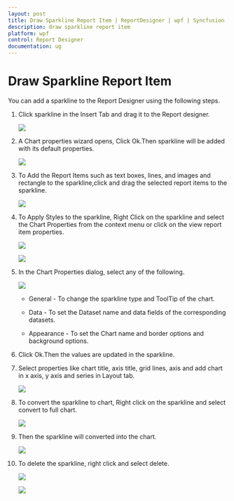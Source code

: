 ```yaml
---
layout: post
title: Draw Sparkline Report Item | ReportDesigner | wpf | Syncfusion
description: draw sparkline report item
platform: wpf
control: Report Designer
documentation: ug
---
```


# Draw Sparkline Report Item

You can add a sparkline to the Report Designer using the following steps.

1. Click sparkline in the Insert Tab and drag it to the Report designer.

   ![](Draw-Sparkline-Report-Item_images/Draw-Sparkline-Report-Item_img1.png)

2. A Chart properties wizard opens, Click Ok.Then sparkline will be added with its default properties.

   ![](Draw-Sparkline-Report-Item_images/Draw-Sparkline-Report-Item_img2.png)
   
3. To Add the Report Items such as text boxes, lines, and images and rectangle to the sparkline,click and drag the selected report items to the sparkline.

   ![](Draw-Sparkline-Report-Item_images/Draw-Sparkline-Report-Item_img3.png)
   
4. To Apply Styles to the sparkline, Right Click on the sparkline and select the Chart Properties from the context menu or click on the view report item properties.

   ![](Draw-Sparkline-Report-Item_images/Draw-Sparkline-Report-Item_img4.png)
   
   ![](Draw-Sparkline-Report-Item_images/Draw-Sparkline-Report-Item_img5.png)
   
5. In the Chart Properties dialog, select any of the following.

   ![](Draw-Sparkline-Report-Item_images/Draw-Sparkline-Report-Item_img6.png)

   * General - To change the sparkline type and ToolTip of the chart.

   * Data - To set the Dataset name and data fields of the corresponding datasets.

   * Appearance - To set the Chart name and border options and background options.
   
6. Click Ok.Then the values are updated in the sparkline.

7. Select properties like chart title, axis title, grid lines, axis and add chart in x axis, y axis and series in Layout tab.

   ![](Draw-Sparkline-Report-Item_images/Draw-Sparkline-Report-Item_img7.png)
   
8. To convert the sparkline to chart, Right click on the sparkline and select convert to full chart.

   ![](Draw-Sparkline-Report-Item_images/Draw-Sparkline-Report-Item_img8.png)

9. Then the sparkline will converted into the chart.

   ![](Draw-Sparkline-Report-Item_images/Draw-Sparkline-Report-Item_img9.png)
   
10. To delete the sparkline, right click and select delete.

    ![](Draw-Sparkline-Report-Item_images/Draw-Sparkline-Report-Item_img10.png)
	
	![](Draw-Sparkline-Report-Item_images/Draw-Sparkline-Report-Item_img11.png)